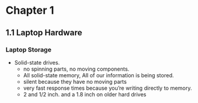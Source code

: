 # Chapter 1

## 1.1 Laptop Hardware

### Laptop Storage

- Solid-state drives. 
    - no spinning parts, no moving components. 
    - All solid-state memory,  All of our information is being stored. 
    - silent because they have no moving parts 
    -  very fast response times because you’re writing directly to memory. 
    - 2 and 1/2 inch. and  a 1.8 inch on older hard drives